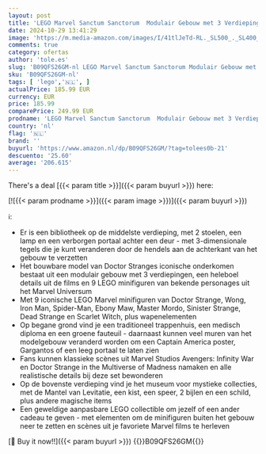 ```yaml
---
layout: post
title: 'LEGO Marvel Sanctum Sanctorum  Modulair Gebouw met 3 Verdiepingen  met Minifiguren van Doctor Strange en Iron Man  Infinity Saga Collectible  Cadeau voor Hem of Haar 76218'
date: 2024-10-29 13:41:29
image: 'https://m.media-amazon.com/images/I/41tlJeTd-RL._SL500_._SL400_.jpg'
comments: true
category: ofertas
author: 'tole.es'
slug: 'B09QFS26GM-nl LEGO Marvel Sanctum Sanctorum Modulair Gebouw met 3...'
sku: 'B09QFS26GM-nl'
tags: [ 'lego','🇳🇱', ]
actualPrice: 185.99 EUR
currency: EUR
price: 185.99
comparePrice: 249.99 EUR
prodname: 'LEGO Marvel Sanctum Sanctorum  Modulair Gebouw met 3 Verdiepingen  met Minifiguren van Doctor Strange en Iron Man  Infinity Saga Collectible  Cadeau voor Hem of Haar 76218'
country: 'nl'
flag: '🇳🇱'
brand: ''
buyurl: 'https://www.amazon.nl/dp/B09QFS26GM/?tag=tolees0b-21'
descuento: '25.60'
average: '206.615'
---
```


There's a deal [{{< param title >}}]({{< param buyurl >}})  here:

[![{{< param prodname >}}]({{< param image >}})]({{< param buyurl >}})

ℹ️:

- Er is een bibliotheek op de middelste verdieping, met 2 stoelen, een lamp en een verborgen portaal achter een deur - met 3-dimensionale tegels die je kunt veranderen door de hendels aan de achterkant van het gebouw te verzetten
- Het bouwbare model van Doctor Stranges iconische onderkomen bestaat uit een modulair gebouw met 3 verdiepingen, een heleboel details uit de films en 9 LEGO minifiguren van bekende personages uit het Marvel Universum
- Met 9 iconische LEGO Marvel minifiguren van Doctor Strange, Wong, Iron Man, Spider-Man, Ebony Maw, Master Mordo, Sinister Strange, Dead Strange en Scarlet Witch, plus wapenelementen
- Op begane grond vind je een traditioneel trappenhuis, een medisch diploma en een groene fauteuil - daarnaast kunnen veel muren van het modelgebouw veranderd worden om een Captain America poster, Gargantos of een leeg portaal te laten zien
- Fans kunnen klassieke scènes uit Marvel Studios Avengers: Infinity War en Doctor Strange in the Multiverse of Madness namaken en alle realistische details bij deze set bewonderen
- Op de bovenste verdieping vind je het museum voor mystieke collecties, met de Mantel van Levitatie, een kist, een speer, 2 bijlen en een schild, plus andere magische items
- Een geweldige aanpasbare LEGO collectible om jezelf of een ander cadeau te geven - met elementen om de minifiguren buiten het gebouw neer te zetten en scènes uit je favoriete Marvel films te herleven

[🛒 Buy it now!!]({{< param buyurl >}})
{{<world>}}B09QFS26GM{{</world>}}
